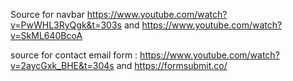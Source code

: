 Source for navbar https://www.youtube.com/watch?v=PwWHL3RyQgk&t=303s and https://www.youtube.com/watch?v=SkML640BcoA

source for contact email form : https://www.youtube.com/watch?v=2aycGxk_BHE&t=304s and https://formsubmit.co/